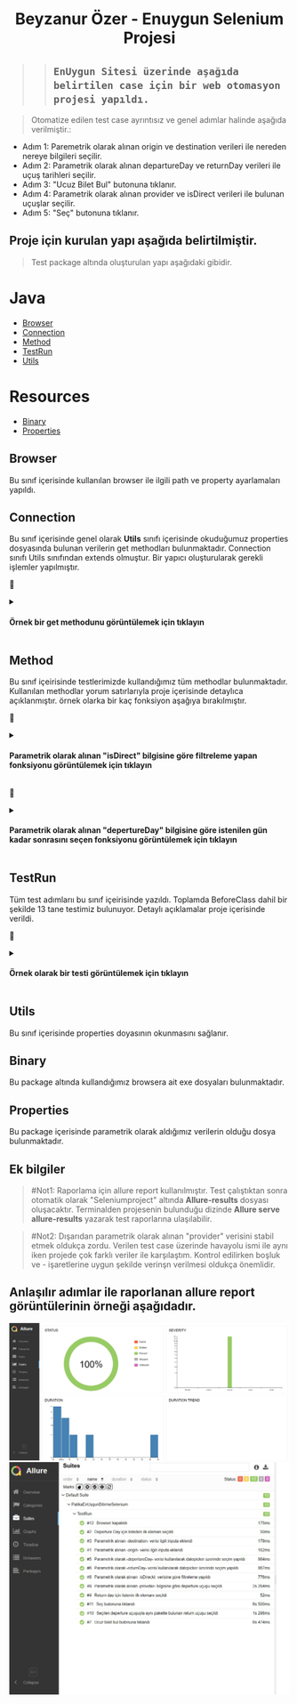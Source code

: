 <h1 align="center"> Beyzanur Özer - Enuygun Selenium Projesi </h1>

> >##  ``` EnUygun Sitesi üzerinde aşağıda belirtilen case için bir web otomasyon projesi yapıldı.  ```

>Otomatize edilen test case ayrıntısız ve genel adımlar halinde aşağıda verilmiştir.:

* Adım 1: Paremetrik olarak alınan origin ve destination verileri ile nereden nereye bilgileri seçilir.
* Adım 2: Parametrik olarak alınan departureDay ve returnDay verileri ile uçuş tarihleri seçilir.
* Adım 3: "Ucuz Bilet Bul" butonuna tıklanır.
* Adım 4: Parametrik olarak alınan provider ve isDirect verileri ile bulunan uçuşlar seçilir.
* Adım 5: "Seç" butonuna tıklanır.

## Proje için kurulan yapı aşağıda belirtilmiştir.
> Test package altında oluşturulan yapı aşağıdaki gibidir.
# Java
* [Browser](#Browser)
* [Connection](#Connection)
* [Method](#Method)
* [TestRun](#TestRun)
* [Utils](#Utils)

# Resources
* [Binary](#Binary)
* [Properties](#Properties)

## Browser
Bu sınıf içerisinde kullanılan browser ile ilgili path ve property ayarlamaları yapıldı.

## Connection
Bu sınıf içerisinde genel olarak <b>Utils</b> sınıfı içerisinde okuduğumuz properties dosyasında bulunan verilerin get methodları bulunmaktadır. Connection sınıfı Utils sınıfından extends olmuştur. Bir yapıcı oluşturularak gerekli işlemler yapılmıştır.

💬<details>
<summary><h4>Örnek bir get methodunu görüntülemek için tıklayın</h4></summary>

```java
  public String getorigin(){
        return util.origin();
    }
```
</details>

## Method
Bu sınıf içeirisinde testlerimizde kullandığımız tüm methodlar bulunmaktadır. Kullanılan methodlar yorum satırlarıyla proje içerisinde detaylıca açıklanmıştır. örnek olarka bir kaç fonksiyon aşağıya bırakılmıştır.

💬<details>
<summary><h4>Parametrik olarak alınan "isDirect" bilgisine göre filtreleme yapan fonksiyonu görüntülemek için tıklayın</h4></summary>

```java
 public void transferTypeControl(Boolean isDirect, WebElement hoverElement, WebElement isDirectElement, WebDriver driver, WebElement notDirectElement) {

        if (isDirect.equals(Boolean.TRUE)) {
            Actions action = new Actions(driver);
            action.moveToElement(hoverElement).moveToElement(isDirectElement).click().build().perform();

        } else {
            notDirectElement.click();
        }
    }
```
</details>

💬<details>
<summary><h4>Parametrik olarak alınan "depertureDay" bilgisine göre istenilen gün kadar sonrasını seçen fonksiyonu görüntülemek için tıklayın</h4></summary>

```java
 public String[] getDate(WebDriver driver, int day) {
        SimpleDateFormat data_format = new SimpleDateFormat("dd/MM/yyyy");
        Calendar calendar = Calendar.getInstance();
        calendar.setTime(new Date());
        calendar.add(Calendar.DATE, day);
        String date = data_format.format(calendar.getTime());
        String[] datalist = date.split("/");
        return datalist;
        }
```
</details>


## TestRun
Tüm test adımlarıı bu sınıf içeirisinde yazıldı. Toplamda BeforeClass dahil bir şekilde 13 tane testimiz bulunuyor. Detaylı açıklamalar proje içerisinde verildi.

💬<details>
<summary><h4>Örnek olarak bir testi görüntülemek için tıklayın</h4></summary>

```java
@Test(priority = 7)
public void clickTransferTypeFlight() throws InterruptedException {
        String type=null;
        log.info("Uygun transfer tipinin seçilmesi.");
        Assert.assertNotNull( driverChrome.findElement(By.xpath("//div[@class=\"flight-list-header combine roundTripHeader desktopHeader false\"]")));
        Boolean isDirect=connection.getIsDirect();
        WebElement hoverElement= driverChrome.findElement(By.xpath("//*[@id=\"SearchRoot\"]/div/div[2]/div[1]/div[4]/div/div[2]/div[2]/div/label[1]/span[2]"));
        WebElement isDirectElement=driverChrome.findElement(By.xpath("//*[@id=\"SearchRoot\"]/div/div[2]/div[1]/div[4]/div/div[2]/div[2]/div/label[1]/button"));
        WebElement notDirectElement=driverChrome.findElement(By.xpath("//*[@id=\"SearchRoot\"]/div/div[2]/div[1]/div[4]/div/div[2]/div[2]/div/label[1]"));
        method.transferTypeControl(isDirect,hoverElement,isDirectElement,driverChrome, notDirectElement);


        //Uçuş kartı üzerinden doğru filtreleme yapıldı mı? Kontrolü bu assert üzerinden yapılıyor.
        WebElement transfertype=driverChrome.findElement(By.xpath("//*[@id=\"SearchRoot\"]/div/div[2]/div[2]/div/div[2]/div/div[2]/div[1]/div[1]/div/div/div[1]/div[1]/label[1]/div[2]/div[2]/div/div[3]/div[3]"));
        if(isDirect.equals(Boolean.FALSE)){
        type="Aktarma";
        String [] Type=transfertype.getText().split(" ");
        Assert.assertEquals(Type[0], type);
        }
        else{
        type="Direkt Uçuş";
        Assert.assertEquals(transfertype.getText(),type);
        }


        }
```
</details>


## Utils
Bu sınıf içerisinde properties doyasının okunmasını sağlanır.

## Binary
Bu package altında kullandığımız browsera ait exe dosyaları bulunmaktadır.

## Properties
Bu package içerisinde parametrik olarak aldığımız verilerin olduğu dosya bulunmaktadır.

## Ek bilgiler

> #Not1: 
Raporlama için allure report kullanılmıştır. Test çalıştıktan sonra otomatik olarak "Seleniumproject" altında <b>Allure-results</b> dosyası oluşacaktır. Terminalden projesenin bulunduğu dizinde <b>Allure serve allure-results</b> yazarak test raporlarına ulaşılabilir.

> #Not2: 
Dışarıdan parametrik olarak alınan "provider" verisini stabil etmek oldukça zordu. Verilen test case üzerinde havayolu ismi ile aynı iken projede çok farklı veriler ile karşılaştım. Kontrol edilirken boşluk ve - işaretlerine uygun şekilde verinşn verilmesi oldukça önemlidir.

## Anlaşılır adımlar ile raporlanan allure report görüntülerinin örneği aşağıdadır.
<img src="https://github.com/nurbeyza/PatikaEnUygunBitirmeSelenium/blob/main/allure-report.JPG" width="auto">
<img src="https://github.com/nurbeyza/PatikaEnUygunBitirmeSelenium/blob/main/allure-report2.JPG" width="auto">